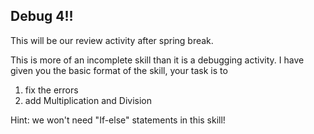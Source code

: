 ## Debug 4!! 

This will be our review activity after spring break. 

This is more of an incomplete skill than it is a debugging activity. I have given you the basic format of the skill, your task is to
1. fix the errors 
2. add Multiplication and Division 

Hint: we won't need "If-else" statements in this skill! 
